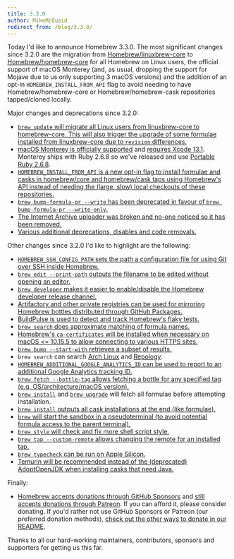 ```yaml
---
title: 3.3.0
author: MikeMcQuaid
redirect_from: /blog/3.3.0/
---
```


Today I'd like to announce Homebrew 3.3.0. The most significant changes since 3.2.0 are the migration from [Homebrew/linuxbrew-core](https://github.com/homebrew/linuxbrew-core) to [Homebrew/homebrew-core](https://github.com/homebrew/homebrew-core) for all Homebrew on Linux users, the official support of macOS Monterey (and, as usual, dropping the support for Mojave due to us only supporting 3 macOS versions) and the addition of an opt-in `HOMEBREW_INSTALL_FROM_API` flag to avoid needing to have Homebrew/homebrew-core or Homebrew/homebrew-cask repositories tapped/cloned locally.

Major changes and deprecations since 3.2.0:

- [`brew update` will migrate all Linux users from linuxbrew-core to homebrew-core. This will also trigger the upgrade of some formulae installed from linuxbrew-core due to `revision` differences.](https://github.com/Homebrew/brew/pull/12248)
- [macOS Monterey is officially supported](https://github.com/Homebrew/brew/pull/12263) and [requires Xcode 13.1](https://github.com/Homebrew/brew/pull/12262). Monterey ships with Ruby 2.6.8 so we've released and use [Portable Ruby 2.6.8](https://github.com/Homebrew/brew/pull/12281).
- [`HOMEBREW_INSTALL_FROM_API` is a new opt-in flag to install formulae and casks in homebrew/core and homebrew/cask taps using Homebrew's API instead of needing the (large, slow) local checkouts of these repositories.](https://github.com/Homebrew/brew/pull/12305)
- [`brew bump-formula-pr --write` has been deprecated in favour of `brew bump-formula-pr --write-only`.](https://github.com/Homebrew/brew/pull/12223)
- [The Internet Archive uploader was broken and no-one noticed so it has been removed.](https://github.com/Homebrew/brew/pull/12130)
- [Various additional deprecations, disables and code removals.](https://github.com/Homebrew/brew/pull/12259)

Other changes since 3.2.0 I'd like to highlight are the following:

- [`HOMEBREW_SSH_CONFIG_PATH` sets the path a configuration file for using Git over SSH inside Homebrew.](https://github.com/Homebrew/brew/pull/12257)
- [`brew edit --print-path` outputs the filename to be edited without opening an editor.](https://github.com/Homebrew/brew/pull/12234)
- [`brew developer` makes it easier to enable/disable the Homebrew developer release channel.](https://github.com/Homebrew/brew/pull/11714)
- [Artifactory and other private registries can be used for mirroring Homebrew bottles distributed through GitHub Packages.](https://github.com/Homebrew/brew/pull/11766)
- [BuildPulse is used to detect and track Homebrew's flaky tests.](https://github.com/Homebrew/brew/pull/11578)
- [`brew search` does approximate matching of formula names.](https://github.com/Homebrew/brew/pull/11565)
- [Homebrew's `ca-certificates` will be installed when necessary on macOS <= 10.15.5 to allow connecting to various HTTPS sites.](https://github.com/Homebrew/brew/pull/12167)
- [`brew bump --start-with` retrieves a subset of results.](https://github.com/Homebrew/brew/pull/12121)
- `brew search` can search [Arch Linux](https://github.com/Homebrew/brew/pull/12255) and [Repology](https://github.com/Homebrew/brew/pull/11736).
- [`HOMEBREW_ADDITIONAL_GOOGLE_ANALYTICS_ID` can be used to report to an additional Google Analytics tracking ID.](https://github.com/Homebrew/brew/pull/12236)
- [`brew fetch --bottle-tag` allows fetching a bottle for any specified tag (e.g. OS/architecture/macOS version).](https://github.com/Homebrew/brew/pull/11691)
- [`brew install`](https://github.com/Homebrew/brew/pull/11963) and [`brew upgrade`](https://github.com/Homebrew/brew/pull/11940) will fetch all formulae before attempting installation.
- [`brew install` outputs all cask installations at the end (like formulae).](https://github.com/Homebrew/brew/pull/11966)
- [`brew` will start the sandbox in a pseudoterminal (to avoid potential formula access to the parent terminal).](https://github.com/Homebrew/brew/pull/11914)
- [`brew style` will check and fix more shell script style.](https://github.com/Homebrew/brew/pull/12044)
- [`brew tap --custom-remote` allows changing the remote for an installed tap.](https://github.com/Homebrew/brew/pull/12221)
- [`brew typecheck` can be run on Apple Silicon.](https://github.com/Homebrew/brew/pull/11845)
- [Temurin will be recommended instead of the (deprecated) AdoptOpenJDK when installing casks that need Java.](https://github.com/Homebrew/brew/pull/12287)

Finally:

- [Homebrew accepts donations through GitHub Sponsors](https://github.com/sponsors/Homebrew) and [still accepts donations through Patreon](https://www.patreon.com/homebrew). If you can afford it, please consider donating. If you'd rather not use GitHub Sponsors or Patreon (our preferred donation methods), [check out the other ways to donate in our README](https://github.com/Homebrew/brew/#donations).

Thanks to all our hard-working maintainers, contributors, sponsors and supporters for getting us this far.
